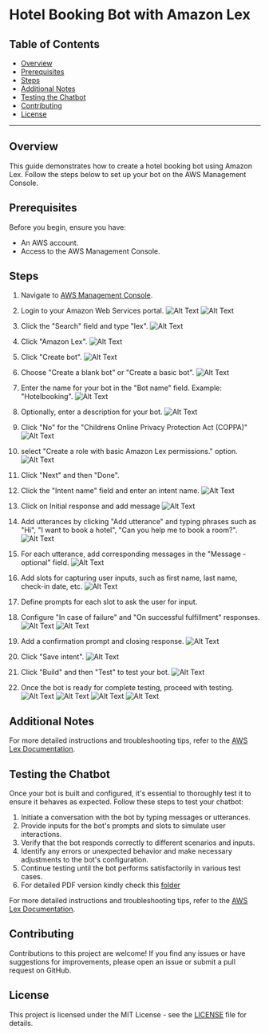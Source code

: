 # Hotel Booking Bot with Amazon Lex

## Table of Contents

- [Overview](#overview)
- [Prerequisites](#prerequisites)
- [Steps](#steps)
- [Additional Notes](#additional-notes)
- [Testing the Chatbot](#testing-the-chatbot)
- [Contributing](#contributing)
- [License](#license)

---

## Overview

This guide demonstrates how to create a hotel booking bot using Amazon Lex. Follow the steps below to set up your bot on the AWS Management Console.

## Prerequisites

Before you begin, ensure you have:

- An AWS account.
- Access to the AWS Management Console.

## Steps

1. Navigate to [AWS Management Console](https://aws.amazon.com/console/).
2. Login to your Amazon Web Services portal.
   ![Alt Text](Instructions/1.png)
   ![Alt Text](Instructions/2.png)

3. Click the "Search" field and type "lex".
   ![Alt Text](Instructions/3.png)
   
4. Click "Amazon Lex".
   ![Alt Text](Instructions/4.png)

5. Click "Create bot".
   ![Alt Text](Instructions/5.png)

6. Choose "Create a blank bot" or "Create a basic bot".
    ![Alt Text](Instructions/6.png)

7. Enter the name for your bot in the "Bot name" field. Example: "Hotelbooking".
    ![Alt Text](Instructions/7.png)

8. Optionally, enter a description for your bot.
    ![Alt Text](Instructions/8.png)

9. Click "No" for the "Childrens Online Privacy  Protection Act (COPPA)"
    ![Alt Text](Instructions/9.png)

10. select "Create a role with basic Amazon Lex permissions." option.
    ![Alt Text](Instructions/10.png)
    
11.  Click "Next" and then "Done".    

12. Click the "Intent name" field and enter an intent name.
    ![Alt Text](Instructions/11.png)
    
13. Click on Initial response and add message
    ![Alt Text](Instructions/17.png)

14. Add utterances by clicking "Add utterance" and typing phrases such as "Hi", "I want to book a hotel", "Can you help me to book a room?".
    ![Alt Text](Instructions/12.png)

15. For each utterance, add corresponding messages in the "Message - optional" field.
    ![Alt Text](Instructions/14.png)

16. Add slots for capturing user inputs, such as first name, last name, check-in date, etc.
    ![Alt Text](Instructions/22.png)

17. Define prompts for each slot to ask the user for input.

18. Configure "In case of failure" and "On successful fulfillment" responses.
    ![Alt Text](Instructions/25.png)
    ![Alt Text](Instructions/25.png)

19. Add a confirmation prompt and closing response.
    ![Alt Text](Instructions/27.png)

20. Click "Save intent".
    ![Alt Text](Instructions/31.png)

21. Click "Build" and then "Test" to test your bot.
    ![Alt Text](Instructions/32.png)

22. Once the bot is ready for complete testing, proceed with testing.
    ![Alt Text](Instructions/33.png)
    ![Alt Text](Instructions/34.png)
    ![Alt Text](Instructions/35.png)
    ![Alt Text](Instructions/36.png)

## Additional Notes

For more detailed instructions and troubleshooting tips, refer to the [AWS Lex Documentation](https://docs.aws.amazon.com/lex/).

## Testing the Chatbot

Once your bot is built and configured, it's essential to thoroughly test it to ensure it behaves as expected. Follow these steps to test your chatbot:

1. Initiate a conversation with the bot by typing messages or utterances.
2. Provide inputs for the bot's prompts and slots to simulate user interactions.
3. Verify that the bot responds correctly to different scenarios and inputs.
4. Identify any errors or unexpected behavior and make necessary adjustments to the bot's configuration.
5. Continue testing until the bot performs satisfactorily in various test cases.
6. For detailed PDF version kindly check this [folder](/PDF/HotelBookingBot.pdf)

For more detailed instructions and troubleshooting tips, refer to the [AWS Lex Documentation](https://docs.aws.amazon.com/lex/).

## Contributing

Contributions to this project are welcome! If you find any issues or have suggestions for improvements, please open an issue or submit a pull request on GitHub.

## License

This project is licensed under the MIT License - see the [LICENSE](LICENSE) file for details.
```
